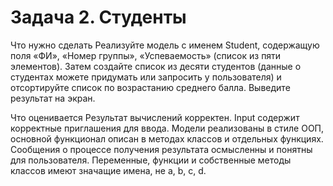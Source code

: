 # Задача 2. Студенты

Что нужно сделать
Реализуйте модель с именем Student, содержащую поля «ФИ», «Номер группы», «Успеваемость» (список из пяти элементов). Затем создайте список из десяти студентов (данные о студентах можете придумать или запросить у пользователя) и отсортируйте список по возрастанию среднего балла. Выведите результат на экран.

Что оценивается
Результат вычислений корректен.
Input содержит корректные приглашения для ввода. 
Модели реализованы в стиле ООП, основной функционал описан в методах классов и отдельных функциях.
Сообщения о процессе получения результата осмысленны и понятны для пользователя.
Переменные, функции и собственные методы классов имеют значащие имена, не a, b, c, d.